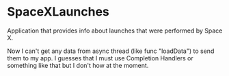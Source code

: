 # SpaceXLaunches
Application that provides info about launches that were performed by Space X.

Now I can't get any data from async thread (like func "loadData") to send them to my app. I guesses that I must use Completion Handlers or something like that but I don't how at the moment.
